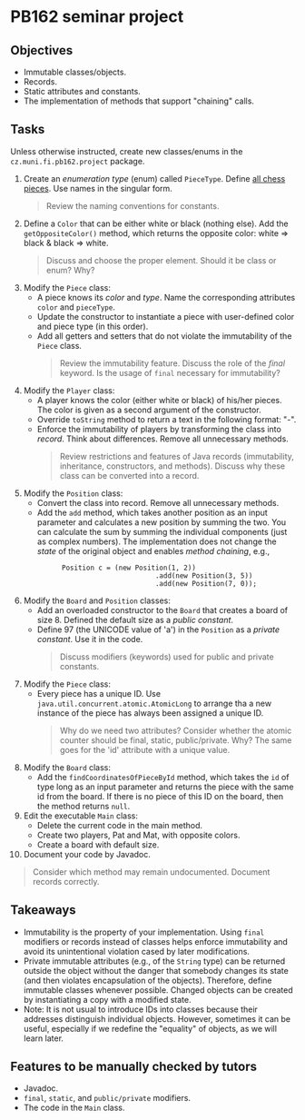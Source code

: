 # PB162 seminar project

## Objectives
* Immutable classes/objects.
* Records.
* Static attributes and constants.
* The implementation of methods that support "chaining" calls.

## Tasks
Unless otherwise instructed, create new classes/enums in the `cz.muni.fi.pb162.project` package.

1. Create an _enumeration type_ (enum) called `PieceType`. 
   Define [all chess pieces](https://en.wikipedia.org/wiki/Chess_piece). Use names in the singular form.
   > Review the naming conventions for constants.
2. Define a `Color` that can be either white or black (nothing else).
   Add the `getOppositeColor()` method, which returns the opposite color: white => black & black => white.
   > Discuss and choose the proper element. Should it be class or enum? Why?
3. Modify the `Piece` class:
   - A piece knows its _color_ and _type_. Name the corresponding attributes `color` and `pieceType`.
   - Update the constructor to instantiate a piece with user-defined color and piece type (in this order).
   - Add all getters and setters that do not violate the immutability of the `Piece` class.
     > Review the immutability feature. 
     > Discuss the role of the _final_ keyword. Is the usage of `final` necessary for immutability?
4. Modify the `Player` class:
   - A player knows the color (either white or black) of his/her pieces.
     The color is given as a second argument of the constructor.
   - Override `toString` method to return a text in the following format: "<name>-<color>".
   - Enforce the immutability of players by transforming the class into _record_. Think about differences.
     Remove all unnecessary methods.
     > Review restrictions and features of Java records (immutability, inheritance, constructors, and methods).
     > Discuss why these class can be converted into a record.
5. Modify the `Position` class:
    - Convert the class into record. Remove all unnecessary methods.
    - Add the `add` method, which takes another position as an input parameter and calculates a new position
      by summing the two. You can calculate the sum by summing the individual components
      (just as complex numbers). The implementation does not change the _state_ of the original object 
      and enables _method chaining_, e.g.,
        ```
              Position c = (new Position(1, 2))
                                     .add(new Position(3, 5))
                                     .add(new Position(7, 0));
       ```
6. Modify the `Board` and `Position` classes:
   - Add an overloaded constructor to the `Board` that creates a board of size 8. 
     Defined the default size as a _public constant_.
   - Define 97 (the UNICODE value of 'a') in the `Position` as a _private constant_. Use it in the code.
     > Discuss modifiers (keywords) used for public and private constants.
7. Modify the `Piece` class:
   - Every piece has a unique ID. Use `java.util.concurrent.atomic.AtomicLong` to arrange tha
     a new instance of the piece has always been assigned a unique ID.
     > Why do we need two attributes?
     > Consider whether the atomic counter should be final, static, public/private. Why?
     > The same goes for the 'id' attribute with a unique value.
8. Modify the `Board` class:
   - Add the `findCoordinatesOfPieceById` method, which takes the `id` of type long as an input parameter and 
     returns the piece with the same id from the board. If there is no piece of this ID on the board,
     then the method returns `null`.
9. Edit the executable `Main` class:
   - Delete the current code in the main method.
   - Create two players, Pat and Mat, with opposite colors.
   - Create a board with default size.
10. Document your code by Javadoc.
   > Consider which method may remain undocumented. 
   > Document records correctly.

## Takeaways
* Immutability is the property of your implementation. Using `final` modifiers or records instead of classes
  helps enforce immutability and avoid its unintentional violation cased by later modifications.
* Private immutable attributes (e.g., of the `String` type) can be returned outside the object without 
  the danger that somebody changes its state (and then violates encapsulation of the objects). Therefore,
  define immutable classes whenever possible. Changed objects can be created by instantiating a copy with 
  a modified state.
* Note: It is not usual to introduce IDs into classes because their addresses distinguish individual objects. 
  However, sometimes it can be useful, especially if we redefine the "equality" of objects, 
  as we will learn later.

## Features to be manually checked by tutors 
* Javadoc.
* `final`, `static`, and `public/private` modifiers.
* The code in the `Main` class.

